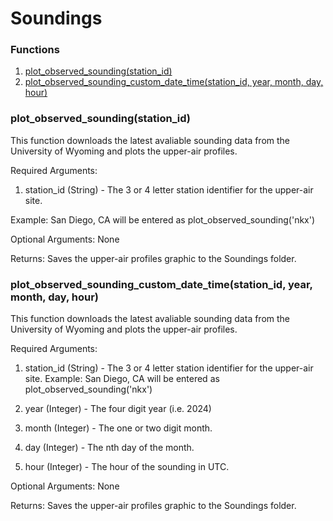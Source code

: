 # **Soundings**

### **Functions**
1) [plot_observed_sounding(station_id)](#plot_observed_soundingstation_id)
2) [plot_observed_sounding_custom_date_time(station_id, year, month, day, hour)](#plot_observed_sounding_custom_date_timestation_id-year-month-day-hour)

### plot_observed_sounding(station_id)

This function downloads the latest avaliable sounding data from the University of Wyoming and plots the upper-air profiles. 

Required Arguments: 

1) station_id (String) - The 3 or 4 letter station identifier for the upper-air site. 

Example: San Diego, CA will be entered as plot_observed_sounding('nkx')

Optional Arguments: None

Returns: Saves the upper-air profiles graphic to the Soundings folder. 

### plot_observed_sounding_custom_date_time(station_id, year, month, day, hour)

This function downloads the latest avaliable sounding data from the University of Wyoming and plots the upper-air profiles. 

Required Arguments: 

1) station_id (String) - The 3 or 4 letter station identifier for the upper-air site. 
Example: San Diego, CA will be entered as plot_observed_sounding('nkx')

2) year (Integer) - The four digit year (i.e. 2024)

3) month (Integer) - The one or two digit month. 

4) day (Integer) - The nth day of the month. 

5) hour (Integer) - The hour of the sounding in UTC. 

Optional Arguments: None

Returns: Saves the upper-air profiles graphic to the Soundings folder. 
